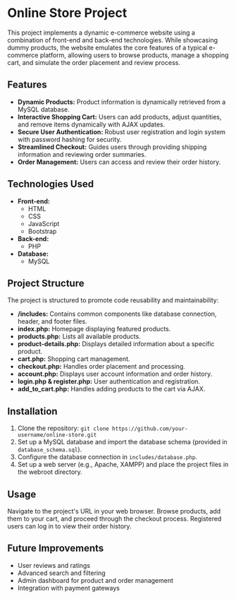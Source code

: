 # Online Store Project

This project implements a dynamic e-commerce website using a combination of front-end and back-end technologies.  While showcasing dummy products, the website emulates the core features of a typical e-commerce platform, allowing users to browse products, manage a shopping cart, and simulate the order placement and review process.


## Features

* **Dynamic Products:** Product information is dynamically retrieved from a MySQL database.
* **Interactive Shopping Cart:**  Users can add products, adjust quantities, and remove items dynamically with AJAX updates.
* **Secure User Authentication:**  Robust user registration and login system with password hashing for security.
* **Streamlined Checkout:** Guides users through providing shipping information and reviewing order summaries.
* **Order Management:** Users can access and review their order history.


## Technologies Used

* **Front-end:**
    * HTML
    * CSS
    * JavaScript
    * Bootstrap
* **Back-end:**
    * PHP
* **Database:**
    * MySQL


## Project Structure

The project is structured to promote code reusability and maintainability:

* **/includes:** Contains common components like database connection, header, and footer files.
* **index.php:** Homepage displaying featured products.
* **products.php:** Lists all available products.
* **product-details.php:** Displays detailed information about a specific product.
* **cart.php:** Shopping cart management.
* **checkout.php:** Handles order placement and processing.
* **account.php:** Displays user account information and order history.
* **login.php & register.php:** User authentication and registration.
* **add_to_cart.php:** Handles adding products to the cart via AJAX.


## Installation

1. Clone the repository: `git clone https://github.com/your-username/online-store.git`
2. Set up a MySQL database and import the database schema (provided in `database_schema.sql`).
3. Configure the database connection in `includes/database.php`.
4. Set up a web server (e.g., Apache, XAMPP) and place the project files in the webroot directory.


## Usage

Navigate to the project's URL in your web browser. Browse products, add them to your cart, and proceed through the checkout process.  Registered users can log in to view their order history.


## Future Improvements

* User reviews and ratings
* Advanced search and filtering
* Admin dashboard for product and order management
* Integration with payment gateways